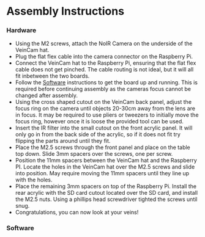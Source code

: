 # Assembly Instructions

### Hardware
* Using the M2 screws, attach the NoIR Camera on the underside of the VeinCam hat. 
* Plug the flat flex cable into the camera connector on the Raspberry Pi.
* Connect the VeinCam hat to the Raspberry Pi, ensuring that the flat flex cable does not get pinched. The cable routing is not ideal, but it will all fit inbetween the two boards. 
* Follow the [Software](#Software) instructions to get the board up and running. This is required before continuing assembly as the cameras focus cannot be changed after assembly.
* Using the cross shaped cutout on the VeinCam back panel, adjust the focus ring on the camera until objects 20-30cm away from the lens are in focus. It may be required to use pliers or tweezers to initially move the focus ring, however once it is loose the provided tool can be used. 
* Insert the IR filter into the small cutout on the front acrylic panel. It will only go in from the back side of the acrylic, so if it does not fit try flipping the parts around until they fit. 
* Place the M2.5 screws through the front panel and place on the table top down. Slide 3mm spacers over the screws, one per screw.
* Position the 11mm spacers between the VeinCam hat and the Raspberry PI. Locate the holes in the VeinCam hat over the M2.5 screws and slide into position. May require moving the 11mm spacers until they line up with the holes. 
* Place the remaining 3mm spacers on top of the Raspberry Pi. Install the rear acrylic with the SD card cutout located over the SD card, and install the M2.5 nuts. Using a phillips head screwdriver tighted the screws until snug. 
* Congratulations, you can now look at your veins!    


### Software

